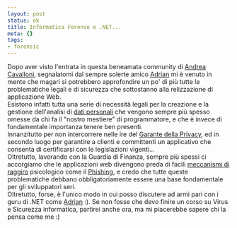 ```yaml
--- 
layout: post
status: ok
title: Informatica Forense e .NET...
meta: {}
tags: 
- forensic
---
```

 Dopo aver visto l'entrata in questa beneamata community di <a href="http://blogs.ugidotnet.org/raider/">Andrea Cavalloni</a>, segnalatomi dal sempre solerte amico <a title="il Blog di Adrian Florea" href="http://blogs.ugidotnet.org/adrian">Adrian</a> mi è venuto in mente che magari si potrebbero approfondire un po' di più tutte le problematiche legali e di sicurezza che sottostanno alla relizzazione di applicazione Web.  
 Esistono infatti tutta una serie di necessità legali per la creazione e la gestione dell'analisi di <a href="http://www.garanteprivacy.it/garante/doc.jsp?ID=1042761">dati personali</a> che vengono sempre più spesso omesse da chi fa il "nostro mestiere" di programmatore, e che è invece di fondamentale importanza tenere ben presenti.  
 Innanzitutto per non intercorrere nelle ire del <a href="http://www.garanteprivacy.it/">Garante della Privacy</a>, ed in secondo luogo per garantire a clienti e committenti un applicativo che consenta di certificarsi con le legislazioni vigenti...  
Oltretutto, lavorando con la Guardia di Finanza, sempre più spessi ci accorgiamo che le applicazioni web divengono preda di facili <a href="http://www.lastknight.com/Introduzione-al-Phishing.aspx">meccanismi di raggiro</a> psicologico come il <a href="http://www.lastknight.com/Introduzione-al-Phishing.aspx">Phishing</a>, e credo che tutte queste problematiche debbano obbligatoriamente essere una base fondamentale per gli sviluppatori seri.  
 Oltretutto, forse, è l'unico modo in cui posso discutere ad armi pari con i guru di .NET come <a title="il Blog di Adrian Florea" href="http://blogs.ugidotnet.org/adrian">Adrian</a> :). Se non fosse che devo finire un corso su Virus e Sicurezza informatica, partirei anche ora, ma mi piacerebbe sapere chi la pensa come me :)
